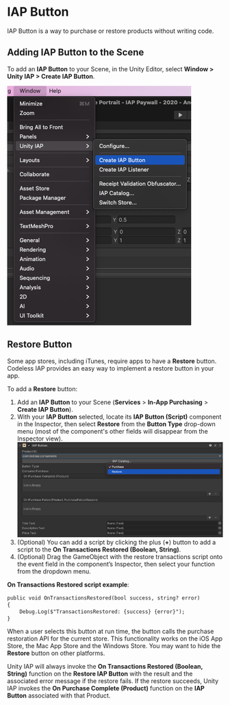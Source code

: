 # IAP Button

IAP Button is a way to purchase or restore products without writing code.

## Adding IAP Button to the Scene

To add an __IAP Button__ to your Scene, in the Unity Editor, select __Window &gt; Unity IAP &gt; Create IAP Button__.

![Creating a Codeless **IAP Button** in the Unity Editor](images/CreateButton.png)

## Restore Button
Some app stores, including iTunes, require apps to have a __Restore__ button. Codeless IAP provides an easy way to implement a restore button in your app.

To add a __Restore__ button:

1. Add an __IAP Button__ to your Scene (**Services** &gt; **In-App Purchasing** &gt; **Create IAP Button**).
2. With your __IAP Button__ selected, locate its **IAP Button (Script)** component in the Inspector, then select **Restore** from the **Button Type** drop-down menu (most of the component's other fields will disappear from the Inspector view).
   ![Modifying an IAP Button to restore purchases](images/RestoreButton.png)
3. (Optional) You can add a script by clicking the plus (**+**) button to add a script to the **On Transactions Restored (Boolean, String)**.
4. (Optional) Drag the GameObject with the restore transactions script onto the event field in the component’s Inspector, then select your function from the dropdown menu.

**On Transactions Restored script example**:

```
public void OnTransactionsRestored(bool success, string? error)
{
    Debug.Log($"TransactionsRestored: {success} {error}");
}
```

When a user selects this button at run time, the button calls the purchase restoration API for the current store. This functionality works on the iOS App Store, the Mac App Store and the Windows Store. You may want to hide the __Restore__ button on other platforms.

Unity IAP will always invoke the __On Transactions Restored (Boolean, String)__ function on the __Restore IAP Button__  with the result and the associated error message if the restore fails.
If the restore succeeds, Unity IAP invokes the __On Purchase Complete (Product)__ function on the __IAP Button__ associated with that Product.
